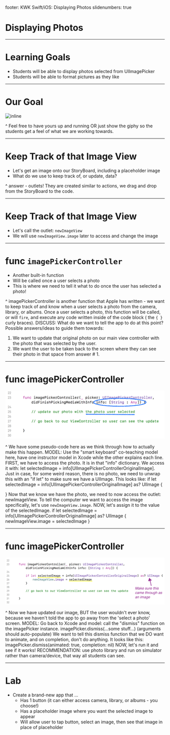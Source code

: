 footer: KWK Swift/iOS: Displaying Photos
slidenumbers: true

# Displaying Photos

---

<!--

explain what that info dictionary is doing.

explain how this function is being called.

there are two things we want to do once this is called - tell the image to show up where we want it, then dismiss this VIEW so the imagePicker goes away!

finish code - picture should be distorted, change to aspect fit.

 -->

# Learning Goals

* Students will be able to display photos selected from UIImagePicker
* Students will be able to format pictures as they like

---

# Our Goal

![inline](slide_images/display_photo_demo.gif)

^ Feel free to have yours up and running OR just show the giphy so the students get a feel of what we are working towards.

---

#  Keep Track of that Image View

* Let's get an image onto our StoryBoard, including a placeholder image
* What do we use to keep track of, or update, data?

^ answer - outlets! They are created similar to actions, we drag and drop from the StoryBoard to the code.  

---

#  Keep Track of that Image View

* Let's call the outlet: `newImageView`
* We will use `newImageView.image` later to access and change the image

---

#  func `imagePickerController`

* Another built-in function
* Will be called once a user selects a photo
* This is where we need to tell it what to do once the user has selected a photo!

^ imagePickerController is another function that Apple has written - we want to keep track of and know when a user selects a photo from the camera, library, or albums. Once a user selects a photo, this function will be called, or will `fire`, and execute any code written inside of the code block ( the `{ }` curly braces).
DISCUSS: What do we want to tell the app to do at this point?
Possible answers/ideas to guide them towards: 
1) We want to update that original photo on our main view controller with the photo that was selected by the user. 
2) We want the user to be taken back to the screen where they can see their photo in that space from answer # 1.

---

#  func imagePickerController

![inline](slide_images/image_picker_controller.png)

^ We have some pseudo-code here as we think through how to actually make this happen.
MODEL: Use the "smart keyboard" co-teaching model here, have one instructor model in Xcode while the other explains each line.
FIRST, we have to access the photo. It is in that "info" dictionary. We access it with:
let selectedImage = info[UIImagePickerControllerOriginalImage]. Just in case, for some weird reason, there is no photo, we need to unwrap this with an "if let" to make sure we have a UIImage. This looks like:
if let selectedImage = info[UIImagePickerControllerOriginalImage] as? UIImage {

}
Now that we know we have the photo, we need to now access the outlet: newImageView. To tell the computer we want to access the image specifically, let's use `newImageView.image`. NOW, let's assign it to the value of the selectedImage.
if let selectedImage = info[UIImagePickerControllerOriginalImage] as? UIImage {
  newImageView.image = selectedImage
}

---

#  func imagePickerController

![inline](slide_images/new_image_update.png)

^ Now we have updated our image, BUT the user wouldn't ever know, because we haven't told the app to go away from the 'select a photo' screen.
MODEL: Go back to Xcode and model:
call the "dismiss" function on the imagePicker instance.
imagePicker.dismiss(...some stuff...) (arguments should auto-populate)
We want to tell this dismiss function that we DO want to animate, and on completion, don't do anything. It looks like this:
imagePicker.dismiss(animated: true, completion: nil)
NOW, let's run it and see if it works!
RECOMMENDATION: use photo library and run on simulator rather than camera/device, that way all students can see.

---

# Lab

* Create a brand-new app that ...
  - Has 1 button (it can either access camera, library, or albums - you choose!)
  - Has a placeholder image where you want the selected image to appear
  - Will allow user to tap button, select an image, then see that image in place of placeholder
